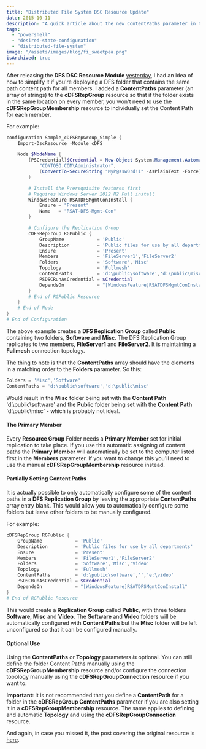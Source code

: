 ```yaml
---
title: "Distributed File System DSC Resource Update"
date: 2015-10-11
description: "A quick article about the new ContentPaths parameter in the cDFSRepGroup DSC resource."
tags: 
  - "powershell"
  - "desired-state-configuration"
  - "distributed-file-system"
image: "/assets/images/blog/fi_sweetpea.png"
isArchived: true
---
```


After releasing the **DFS DSC Resource Module** [yesterday](/blog/windows-distributed-file-system-dsc-resource/), I had an idea of how to simplify it if you're deploying a DFS folder that contains the same path content path for all members. I added a **ContentPaths** parameter (an array of strings) to the **cDFSRepGroup** resource so that if the folder exists in the same location on every member, you won't need to use the **cDFSRepGroupMembership** resource to individually set the Content Path for each member.

For example:

```powershell
configuration Sample_cDFSRepGroup_Simple {
    Import-DscResource -Module cDFS

    Node $NodeName {
        [PSCredential]$Credential = New-Object System.Management.Automation.PSCredential (
            "CONTOSO.COM\Administrator",
            (ConvertTo-SecureString "MyP@ssw0rd!1" -AsPlainText -Force)
        )

        # Install the Prerequisite features first
        # Requires Windows Server 2012 R2 Full install
        WindowsFeature RSATDFSMgmtConInstall {
            Ensure = "Present"
            Name   = "RSAT-DFS-Mgmt-Con"
        }

        # Configure the Replication Group
        cDFSRepGroup RGPublic {
            GroupName            = 'Public'
            Description          = 'Public files for use by all departments'
            Ensure               = 'Present'
            Members              = 'FileServer1','FileServer2'
            Folders              = 'Software','Misc'
            Topology             = 'Fullmesh'
            ContentPaths         = 'd:\public\software','d:\public\misc'
            PSDSCRunAsCredential = $Credential
            DependsOn            = "[WindowsFeature]RSATDFSMgmtConInstall"
        }
        # End of RGPublic Resource
    }
    # End of Node
}
# End of Configuration
```

The above example creates a **DFS Replication Group** called **Public** containing two folders, **Software** and **Misc**. The DFS Replication Group replicates to two members, **FileServer1** and **FileServer2**. It is maintaining a **Fullmesh** connection topology.

The thing to note is that the **ContentPaths** array should have the elements in a matching order to the **Folders** parameter. So this:

```powershell
Folders = 'Misc','Software'
ContentPaths = 'd:\public\software','d:\public\misc'
```

Would result in the **Misc** folder being set with the **Content Path** 'd:\public\software' and the **Public** folder being set with the **Content Path** 'd:\public\misc' - which is probably not ideal.

#### The Primary Member

Every **Resource Group** Folder needs a **Primary Member** set for initial replication to take place. If you use this automatic assigning of content paths the **Primary Member** will automatically be set to the computer listed first in the **Members** parameter. If you want to change this you'll need to use the manual **cDFSRepGroupMembership** resource instead.

#### Partially Setting Content Paths

It is actually possible to only automatically configure some of the content paths in a **DFS Replication Group** by leaving the appropriate **ContentPaths** array entry blank. This would allow you to automatically configure some folders but leave other folders to be manually configured.

For example:

```powershell
cDFSRepGroup RGPublic {
    GroupName            = 'Public'
    Description          = 'Public files for use by all departments'
    Ensure               = 'Present'
    Members              = 'FileServer1','FileServer2'
    Folders              = 'Software','Misc','Video'
    Topology             = 'Fullmesh'
    ContentPaths         = 'd:\public\software','','e:\video'
    PSDSCRunAsCredential = $Credential
    DependsOn            = "[WindowsFeature]RSATDFSMgmtConInstall"
}
# End of RGPublic Resource
```

This would create a **Replication Group** called **Public**, with three folders **Software, Misc** and **Video**. The **Software** and **Video** folders will be automatically configured with **Content Paths** but the **Misc** folder will be left unconfigured so that it can be configured manually.

#### Optional Use

Using the **ContentPaths** or **Topology** parameters _is_ optional. You can still define the folder Content Paths manually using the **cDFSRepGroupMembership** resource and/or configure the connection topology manually using the **cDFSRepGroupConnection** resource if you want to.

**Important**: It is not recommended that you define a **ContentPath** for a folder in the **cDFSRepGroup ContentPaths** parameter if you are also setting it in a **cDFSRepGroupMembership** resource. The same applies to defining and automatic **Topology** and using the **cDFSRepGroupConnection** resource.

And again, in case you missed it, the post covering the original resource is [here](https://dscottraynsford.wordpress.com/2015/10/10/windows-distributed-file-system-dsc-resource/).
